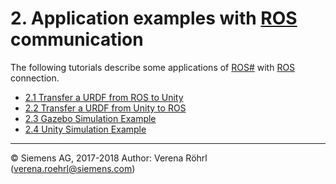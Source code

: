 # 2. Application examples with [ROS](http://www.ros.org/) communication
The following tutorials describe some applications of [ROS#](https://github.com/siemens/ros-sharp) with [ROS](http://www.ros.org/) connection.
* [2.1 Transfer a URDF from ROS to Unity](User_App_ROS_TransferURDFFromROS)
* [2.2 Transfer a URDF from Unity to ROS](User_App_ROS_TransferURDFToROS)
* [2.3 Gazebo Simulation Example](User_App_ROS_GazeboSimulationExample)
* [2.4 Unity Simulation Example](User_App_ROS_UnitySimulationExample)
----
© Siemens AG, 2017-2018
Author: Verena Röhrl
(verena.roehrl@siemens.com)
